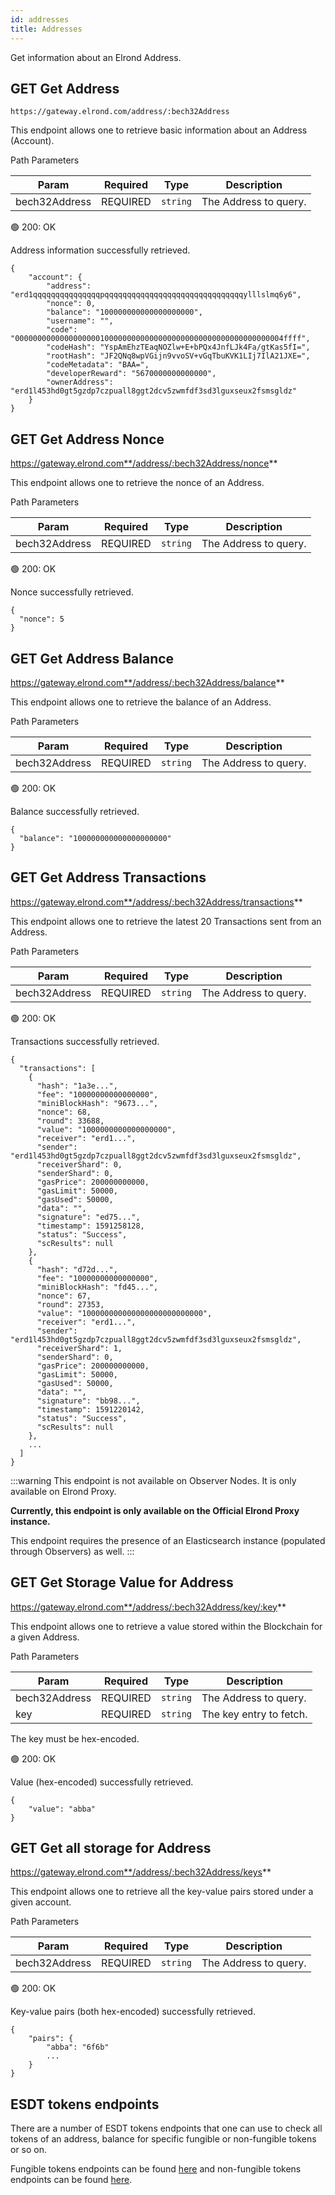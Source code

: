 ```yaml
---
id: addresses
title: Addresses
---
```


Get information about an Elrond Address.

## <span class="badge badge-primary">GET</span> **Get Address**

`https://gateway.elrond.com/address/:bech32Address`

This endpoint allows one to retrieve basic information about an Address (Account).

<!--DOCUSAURUS_CODE_TABS-->

<!--Request-->

Path Parameters

| Param         | Required                                  | Type     | Description           |
| ------------- | ----------------------------------------- | -------- | --------------------- |
| bech32Address | <span class="text-danger">REQUIRED</span> | `string` | The Address to query. |

<!--Response-->

🟢 200: OK

Address information successfully retrieved.

```
{
    "account": {
        "address": "erd1qqqqqqqqqqqqqqqpqqqqqqqqqqqqqqqqqqqqqqqqqqqqqqqylllslmq6y6",
        "nonce": 0,
        "balance": "100000000000000000000",
        "username": "",
        "code": "000000000000000000010000000000000000000000000000000000000004ffff",
        "codeHash": "YspAmEhzTEaqNOZlw+E+bPQx4JnfLJk4Fa/gtKas5fI=",
        "rootHash": "JF2QNq8wpVGijn9vvoSV+vGqTbuKVK1LIj7IlA21JXE=",
        "codeMetadata": "BAA=",
        "developerReward": "5670000000000000",
        "ownerAddress": "erd1l453hd0gt5gzdp7czpuall8ggt2dcv5zwmfdf3sd3lguxseux2fsmsgldz"
    }
}
```

<!--END_DOCUSAURUS_CODE_TABS-->

## <span class="badge badge-primary">GET</span> **Get Address Nonce**

https://gateway.elrond.com**/address/:bech32Address/nonce**

This endpoint allows one to retrieve the nonce of an Address.

<!--DOCUSAURUS_CODE_TABS-->

<!--Request-->

Path Parameters

| Param         | Required                                  | Type     | Description           |
| ------------- | ----------------------------------------- | -------- | --------------------- |
| bech32Address | <span class="text-danger">REQUIRED</span> | `string` | The Address to query. |

<!--Response-->

🟢 200: OK

Nonce successfully retrieved.

```
{
  "nonce": 5
}
```

<!--END_DOCUSAURUS_CODE_TABS-->

## <span class="badge badge-primary">GET</span> **Get Address Balance**

https://gateway.elrond.com**/address/:bech32Address/balance**

This endpoint allows one to retrieve the balance of an Address.

<!--DOCUSAURUS_CODE_TABS-->

<!--Request-->

Path Parameters

| Param         | Required                                  | Type     | Description           |
| ------------- | ----------------------------------------- | -------- | --------------------- |
| bech32Address | <span class="text-danger">REQUIRED</span> | `string` | The Address to query. |

<!--Response-->

🟢 200: OK

Balance successfully retrieved.

```
{
  "balance": "100000000000000000000"
}
```

<!--END_DOCUSAURUS_CODE_TABS-->

## <span class="badge badge-primary">GET</span> **Get Address Transactions**

https://gateway.elrond.com**/address/:bech32Address/transactions**

This endpoint allows one to retrieve the latest 20 Transactions sent from an Address.

<!--DOCUSAURUS_CODE_TABS-->

<!--Request-->

Path Parameters

| Param         | Required                                  | Type     | Description           |
| ------------- | ----------------------------------------- | -------- | --------------------- |
| bech32Address | <span class="text-danger">REQUIRED</span> | `string` | The Address to query. |

<!--Response-->

🟢 200: OK

Transactions successfully retrieved.

```
{
  "transactions": [
    {
      "hash": "1a3e...",
      "fee": "10000000000000000",
      "miniBlockHash": "9673...",
      "nonce": 68,
      "round": 33688,
      "value": "1000000000000000000",
      "receiver": "erd1...",
      "sender": "erd1l453hd0gt5gzdp7czpuall8ggt2dcv5zwmfdf3sd3lguxseux2fsmsgldz",
      "receiverShard": 0,
      "senderShard": 0,
      "gasPrice": 200000000000,
      "gasLimit": 50000,
      "gasUsed": 50000,
      "data": "",
      "signature": "ed75...",
      "timestamp": 1591258128,
      "status": "Success",
      "scResults": null
    },
    {
      "hash": "d72d...",
      "fee": "10000000000000000",
      "miniBlockHash": "fd45...",
      "nonce": 67,
      "round": 27353,
      "value": "100000000000000000000000000",
      "receiver": "erd1...",
      "sender": "erd1l453hd0gt5gzdp7czpuall8ggt2dcv5zwmfdf3sd3lguxseux2fsmsgldz",
      "receiverShard": 1,
      "senderShard": 0,
      "gasPrice": 200000000000,
      "gasLimit": 50000,
      "gasUsed": 50000,
      "data": "",
      "signature": "bb98...",
      "timestamp": 1591220142,
      "status": "Success",
      "scResults": null
    },
    ...
  ]
}
```

<!--END_DOCUSAURUS_CODE_TABS-->

:::warning
This endpoint is not available on Observer Nodes. It is only available on Elrond Proxy.

**Currently, this endpoint is only available on the Official Elrond Proxy instance.**

This endpoint requires the presence of an Elasticsearch instance (populated through Observers) as well.
:::

## <span class="badge badge-primary">GET</span> **Get Storage Value for Address**

https://gateway.elrond.com**/address/:bech32Address/key/:key**

This endpoint allows one to retrieve a value stored within the Blockchain for a given Address.

<!--DOCUSAURUS_CODE_TABS-->

<!--Request-->

Path Parameters

| Param         | Required                                  | Type     | Description                 |
| ------------- | ----------------------------------------- | -------- | --------------------------- |
| bech32Address | <span class="text-danger">REQUIRED</span> | `string` | The Address to query.       |
| key           | <span class="text-danger">REQUIRED</span> | `string` | The key entry to fetch.     |

The key must be hex-encoded.

<!--Response-->

🟢 200: OK

Value (hex-encoded) successfully retrieved.

```
{
    "value": "abba"
}
```

<!--END_DOCUSAURUS_CODE_TABS-->

## <span class="badge badge-primary">GET</span> **Get all storage for Address**

https://gateway.elrond.com**/address/:bech32Address/keys**

This endpoint allows one to retrieve all the key-value pairs stored under a given account.

<!--DOCUSAURUS_CODE_TABS-->

<!--Request-->

Path Parameters

| Param         | Required                                  | Type     | Description                 |
| ------------- | ----------------------------------------- | -------- | --------------------------- |
| bech32Address | <span class="text-danger">REQUIRED</span> | `string` | The Address to query.       |

<!--Response-->

🟢 200: OK

Key-value pairs (both hex-encoded) successfully retrieved.

```
{
    "pairs": {
        "abba": "6f6b"
        ...
    }
}
```

<!--END_DOCUSAURUS_CODE_TABS-->

## **ESDT tokens endpoints**

There are a number of ESDT tokens endpoints that one can use to check all tokens of an address, balance for 
specific fungible or non-fungible tokens or so on.

Fungible tokens endpoints can be found [here](/developers/esdt-tokens/#rest-api) and non-fungible tokens 
endpoints can be found [here](/developers/nft-tokens/#rest-api). 

